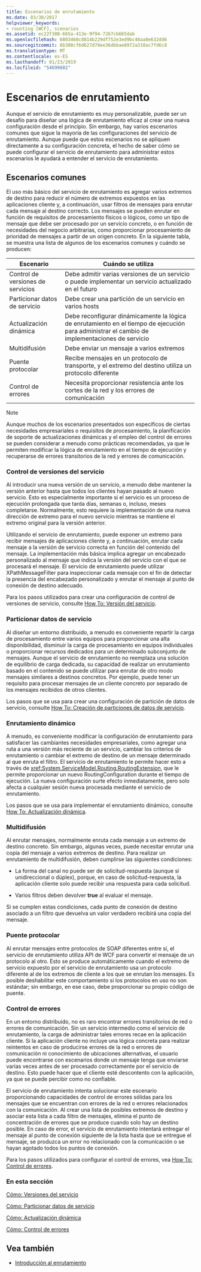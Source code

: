 ```yaml
---
title: Escenarios de enrutamiento
ms.date: 03/30/2017
helpviewer_keywords:
- rounting [WCF], scenarios
ms.assetid: ec22f308-665a-413e-9f94-7267cb665dab
ms.openlocfilehash: 6803468c8814b229df752e3ed9bc48aa0e632dd6
ms.sourcegitcommit: 6b308cf6d627d78ee36dbbae8972a310ac7fd6c8
ms.translationtype: MT
ms.contentlocale: es-ES
ms.lasthandoff: 01/23/2019
ms.locfileid: "54699602"
---
```

# <a name="routing-scenarios"></a>Escenarios de enrutamiento
Aunque el servicio de enrutamiento es muy personalizable, puede ser un desafío para diseñar una lógica de enrutamiento eficaz al crear una nueva configuración desde el principio.  Sin embargo, hay varios escenarios comunes que sigue la mayoría de las configuraciones del servicio de enrutamiento. Aunque puede que estos escenarios no se apliquen directamente a su configuración concreta, el hecho de saber cómo se puede configurar el servicio de enrutamiento para administrar estos escenarios le ayudará a entender el servicio de enrutamiento.  
  
## <a name="common-scenarios"></a>Escenarios comunes  
 El uso más básico del servicio de enrutamiento es agregar varios extremos de destino para reducir el número de extremos expuestos en las aplicaciones cliente y, a continuación, usar filtros de mensajes para enrutar cada mensaje al destino correcto. Los mensajes se pueden enrutar en función de requisitos de procesamiento físicos o lógicos, como un tipo de mensaje que debe ser procesado por un servicio concreto, o en función de necesidades del negocio arbitrarias, como proporcionar procesamiento de prioridad de mensajes a partir de un origen concreto. En la siguiente tabla, se muestra una lista de algunos de los escenarios comunes y cuándo se producen:  
  
|Escenario|Cuándo se utiliza|  
|--------------|--------------|  
|Control de versiones de servicios|Debe admitir varias versiones de un servicio o puede implementar un servicio actualizado en el futuro|  
|Particionar datos de servicio|Debe crear una partición de un servicio en varios hosts|  
|Actualización dinámica|Debe reconfigurar dinámicamente la lógica de enrutamiento en el tiempo de ejecución para administrar el cambio de implementaciones de servicio|  
|Multidifusión|Debe enviar un mensaje a varios extremos|  
|Puente protocolar|Recibe mensajes en un protocolo de transporte, y el extremo del destino utiliza un protocolo diferente|  
|Control de errores|Necesita proporcionar resistencia ante los cortes de la red y los errores de comunicación|  
  
> [!NOTE]
>  Aunque muchos de los escenarios presentados son específicos de ciertas necesidades empresariales o requisitos de procesamiento, la planificación de soporte de actualizaciones dinámicas y el empleo del control de errores se pueden considerar a menudo como prácticas recomendadas, ya que le permiten modificar la lógica de enrutamiento en el tiempo de ejecución y recuperarse de errores transitorios de la red y errores de comunicación.  
  
### <a name="service-versioning"></a>Control de versiones del servicio  
 Al introducir una nueva versión de un servicio, a menudo debe mantener la versión anterior hasta que todos los clientes hayan pasado al nuevo servicio. Esto es especialmente importante si el servicio es un proceso de ejecución prolongada que tarda días, semanas o, incluso, meses completarse. Normalmente, esto requiere la implementación de una nueva dirección de extremo para el nuevo servicio mientras se mantiene el extremo original para la versión anterior.  
  
 Utilizando el servicio de enrutamiento, puede exponer un extremo para recibir mensajes de aplicaciones cliente y, a continuación, enrutar cada mensaje a la versión de servicio correcta en función del contenido del mensaje. La implementación más básica implica agregar un encabezado personalizado al mensaje que indica la versión del servicio con el que se procesará el mensaje. El servicio de enrutamiento puede utilizar XPathMessageFilter para inspeccionar cada mensaje con el fin de detectar la presencia del encabezado personalizado y enrutar el mensaje al punto de conexión de destino adecuado.  
  
 Para los pasos utilizados para crear una configuración de control de versiones de servicio, consulte [How To: Versión del servicio](../../../../docs/framework/wcf/feature-details/how-to-service-versioning.md).
  
### <a name="service-data-partitioning"></a>Particionar datos de servicio  
 Al diseñar un entorno distribuido, a menudo es conveniente repartir la carga de procesamiento entre varios equipos para proporcionar una alta disponibilidad, disminuir la carga de procesamiento en equipos individuales o proporcionar recursos dedicados para un determinado subconjunto de mensajes. Aunque el servicio de enrutamiento no reemplaza una solución de equilibrio de carga dedicada, su capacidad de realizar un enrutamiento basado en el contenido se puede utilizar para enrutar de otro modo mensajes similares a destinos concretos. Por ejemplo, puede tener un requisito para procesar mensajes de un cliente concreto por separado de los mensajes recibidos de otros clientes.  
  
 Los pasos que se usa para crear una configuración de partición de datos de servicio, consulte [How To: Creación de particiones de datos de servicio](../../../../docs/framework/wcf/feature-details/how-to-service-data-partitioning.md).  
  
### <a name="dynamic-routing"></a>Enrutamiento dinámico  
 A menudo, es conveniente modificar la configuración de enrutamiento para satisfacer las cambiantes necesidades empresariales, como agregar una ruta a una versión más reciente de un servicio, cambiar los criterios de enrutamiento o cambiar el extremo de destino de un mensaje determinado al que enruta el filtro. El servicio de enrutamiento le permite hacer esto a través de <xref:System.ServiceModel.Routing.RoutingExtension>, que le permite proporcionar un nuevo RoutingConfiguration durante el tiempo de ejecución. La nueva configuración surte efecto inmediatamente, pero solo afecta a cualquier sesión nueva procesada mediante el servicio de enrutamiento.  
  
 Los pasos que se usa para implementar el enrutamiento dinámico, consulte [How To: Actualización dinámica](../../../../docs/framework/wcf/feature-details/how-to-dynamic-update.md).
  
### <a name="multicast"></a>Multidifusión  
 Al enrutar mensajes, normalmente enruta cada mensaje a un extremo de destino concreto.  Sin embargo, algunas veces, puede necesitar enrutar una copia del mensaje a varios extremos de destino. Para realizar un enrutamiento de multidifusión, deben cumplirse las siguientes condiciones:  
  
-   La forma del canal no puede ser de solicitud-respuesta (aunque sí unidireccional o dúplex), porque, en caso de solicitud-respuesta, la aplicación cliente solo puede recibir una respuesta para cada solicitud.  
  
-   Varios filtros deben devolver **true** al evaluar el mensaje.  
  
 Si se cumplen estas condiciones, cada punto de conexión de destino asociado a un filtro que devuelva un valor verdadero recibirá una copia del mensaje.  
  
### <a name="protocol-bridging"></a>Puente protocolar  
 Al enrutar mensajes entre protocolos de SOAP diferentes entre sí, el servicio de enrutamiento utiliza API de WCF para convertir el mensaje de un protocolo al otro. Esto se produce automáticamente cuando el extremo de servicio expuesto por el servicio de enrutamiento usa un protocolo diferente al de los extremos de cliente a los que se enrutan los mensajes. Es posible deshabilitar este comportamiento si los protocolos en uso no son estándar; sin embargo, en ese caso, debe proporcionar su propio código de puente.
  
### <a name="error-handling"></a>Control de errores  
 En un entorno distribuido, no es raro encontrar errores transitorios de red o errores de comunicación. Sin un servicio intermedio como el servicio de enrutamiento, la carga de administrar tales errores recae en la aplicación cliente. Si la aplicación cliente no incluye una lógica concreta para realizar reintentos en caso de producirse errores de la red o errores de comunicación ni conocimiento de ubicaciones alternativas, el usuario puede encontrarse con escenarios donde un mensaje tenga que enviarse varias veces antes de ser procesado correctamente por el servicio de destino. Esto puede hacer que el cliente esté descontento con la aplicación, ya que se puede percibir como no confiable.  
  
 El servicio de enrutamiento intenta solucionar este escenario proporcionando capacidades de control de errores sólidas para los mensajes que se encuentran con errores de la red o errores relacionados con la comunicación. Al crear una lista de posibles extremos de destino y asociar esta lista a cada filtro de mensajes, elimina el punto de concentración de errores que se produce cuando solo hay un destino posible. En caso de error, el servicio de enrutamiento intentará entregar el mensaje al punto de conexión siguiente de la lista hasta que se entregue el mensaje, se produzca un error no relacionado con la comunicación o se hayan agotado todos los puntos de conexión.  
  
 Para los pasos utilizados para configurar el control de errores, vea [How To: Control de errores](../../../../docs/framework/wcf/feature-details/how-to-error-handling.md).
  
### <a name="in-this-section"></a>En esta sección  
 [Cómo: Versiones del servicio](../../../../docs/framework/wcf/feature-details/how-to-service-versioning.md)  
  
 [Cómo: Particionar datos de servicio](../../../../docs/framework/wcf/feature-details/how-to-service-data-partitioning.md)  
  
 [Cómo: Actualización dinámica](../../../../docs/framework/wcf/feature-details/how-to-dynamic-update.md)  
  
 [Cómo: Control de errores](../../../../docs/framework/wcf/feature-details/how-to-error-handling.md)  
  
## <a name="see-also"></a>Vea también
- [Introducción al enrutamiento](../../../../docs/framework/wcf/feature-details/routing-introduction.md)
